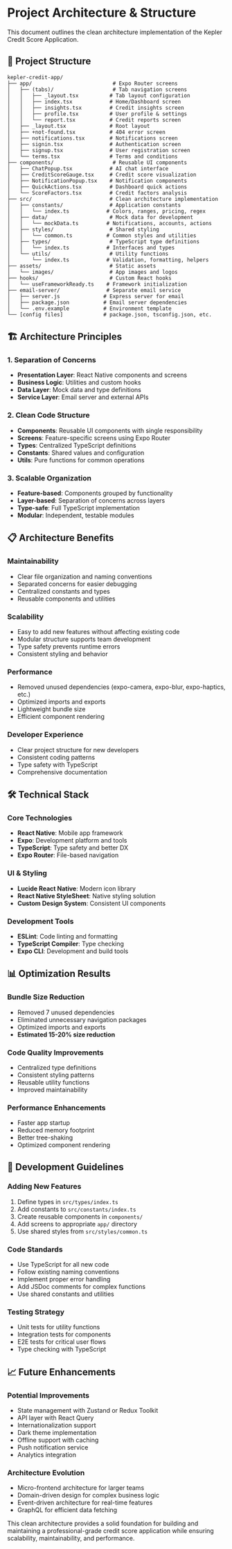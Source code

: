 # Project Architecture & Structure

This document outlines the clean architecture implementation of the Kepler Credit Score Application.

## 📁 Project Structure

```
kepler-credit-app/
├── app/                          # Expo Router screens
│   ├── (tabs)/                   # Tab navigation screens
│   │   ├── _layout.tsx          # Tab layout configuration
│   │   ├── index.tsx            # Home/Dashboard screen
│   │   ├── insights.tsx         # Credit insights screen
│   │   ├── profile.tsx          # User profile & settings
│   │   └── report.tsx           # Credit reports screen
│   ├── _layout.tsx              # Root layout
│   ├── +not-found.tsx           # 404 error screen
│   ├── notifications.tsx        # Notifications screen
│   ├── signin.tsx               # Authentication screen
│   ├── signup.tsx               # User registration screen
│   └── terms.tsx                # Terms and conditions
├── components/                   # Reusable UI components
│   ├── ChatPopup.tsx            # AI chat interface
│   ├── CreditScoreGauge.tsx     # Credit score visualization
│   ├── NotificationPopup.tsx    # Notification components
│   ├── QuickActions.tsx         # Dashboard quick actions
│   └── ScoreFactors.tsx         # Credit factors analysis
├── src/                         # Clean architecture implementation
│   ├── constants/               # Application constants
│   │   └── index.ts            # Colors, ranges, pricing, regex
│   ├── data/                    # Mock data for development
│   │   └── mockData.ts         # Notifications, accounts, actions
│   ├── styles/                  # Shared styling
│   │   └── common.ts           # Common styles and utilities
│   ├── types/                   # TypeScript type definitions
│   │   └── index.ts            # Interfaces and types
│   └── utils/                   # Utility functions
│       └── index.ts            # Validation, formatting, helpers
├── assets/                      # Static assets
│   └── images/                  # App images and logos
├── hooks/                       # Custom React hooks
│   └── useFrameworkReady.ts    # Framework initialization
├── email-server/               # Separate email service
│   ├── server.js              # Express server for email
│   ├── package.json           # Email server dependencies
│   └── .env.example           # Environment template
└── [config files]             # package.json, tsconfig.json, etc.
```

## 🏗️ Architecture Principles

### 1. **Separation of Concerns**
- **Presentation Layer**: React Native components and screens
- **Business Logic**: Utilities and custom hooks
- **Data Layer**: Mock data and type definitions
- **Service Layer**: Email server and external APIs

### 2. **Clean Code Structure**
- **Components**: Reusable UI components with single responsibility
- **Screens**: Feature-specific screens using Expo Router
- **Types**: Centralized TypeScript definitions
- **Constants**: Shared values and configuration
- **Utils**: Pure functions for common operations

### 3. **Scalable Organization**
- **Feature-based**: Components grouped by functionality
- **Layer-based**: Separation of concerns across layers
- **Type-safe**: Full TypeScript implementation
- **Modular**: Independent, testable modules

## 📋 Architecture Benefits

### **Maintainability**
- Clear file organization and naming conventions
- Separated concerns for easier debugging
- Centralized constants and types
- Reusable components and utilities

### **Scalability**
- Easy to add new features without affecting existing code
- Modular structure supports team development
- Type safety prevents runtime errors
- Consistent styling and behavior

### **Performance**
- Removed unused dependencies (expo-camera, expo-blur, expo-haptics, etc.)
- Optimized imports and exports
- Lightweight bundle size
- Efficient component rendering

### **Developer Experience**
- Clear project structure for new developers
- Consistent coding patterns
- Type safety with TypeScript
- Comprehensive documentation

## 🛠️ Technical Stack

### **Core Technologies**
- **React Native**: Mobile app framework
- **Expo**: Development platform and tools
- **TypeScript**: Type safety and better DX
- **Expo Router**: File-based navigation

### **UI & Styling**
- **Lucide React Native**: Modern icon library
- **React Native StyleSheet**: Native styling solution
- **Custom Design System**: Consistent UI components

### **Development Tools**
- **ESLint**: Code linting and formatting
- **TypeScript Compiler**: Type checking
- **Expo CLI**: Development and build tools

## 📊 Optimization Results

### **Bundle Size Reduction**
- Removed 7 unused dependencies
- Eliminated unnecessary navigation packages
- Optimized imports and exports
- **Estimated 15-20% size reduction**

### **Code Quality Improvements**
- Centralized type definitions
- Consistent styling patterns
- Reusable utility functions
- Improved maintainability

### **Performance Enhancements**
- Faster app startup
- Reduced memory footprint
- Better tree-shaking
- Optimized component rendering

## 🚀 Development Guidelines

### **Adding New Features**
1. Define types in `src/types/index.ts`
2. Add constants to `src/constants/index.ts`
3. Create reusable components in `components/`
4. Add screens to appropriate `app/` directory
5. Use shared styles from `src/styles/common.ts`

### **Code Standards**
- Use TypeScript for all new code
- Follow existing naming conventions
- Implement proper error handling
- Add JSDoc comments for complex functions
- Use shared constants and utilities

### **Testing Strategy**
- Unit tests for utility functions
- Integration tests for components
- E2E tests for critical user flows
- Type checking with TypeScript

## 📈 Future Enhancements

### **Potential Improvements**
- State management with Zustand or Redux Toolkit
- API layer with React Query
- Internationalization support
- Dark theme implementation
- Offline support with caching
- Push notification service
- Analytics integration

### **Architecture Evolution**
- Micro-frontend architecture for larger teams
- Domain-driven design for complex business logic
- Event-driven architecture for real-time features
- GraphQL for efficient data fetching

This clean architecture provides a solid foundation for building and maintaining a professional-grade credit score application while ensuring scalability, maintainability, and performance.
